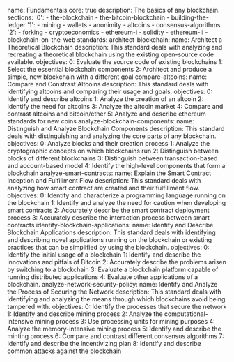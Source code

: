 name: Fundamentals
core: true
description: The basics of any blockchain.
sections:
  '0':
    - the-blockchain
    - the-bitcoin-blockchain
    - building-the-ledger
  '1':
    - mining
    - wallets
    - anonimity
    - altcoins
    - consensus-algorithms
  '2':
    - forking
    - cryptoeconomics
    - ethereum-i
    - solidity
    - ethereum-ii
    - blockchain-on-the-web
standards:
  architect-blockchain:
    name: Architect a Theoretical Blockchain
    description: This standard deals with analyzing and recreating a theoretical blockchain using the existing open-source code available.
    objectives:
      0: Evaluate the source code of existing blockchains 
      1: Select the essential blockchain components 
      2: Architect and produce a simple, new blockchain with a different goal
  compare-altcoins:
    name: Compare and Constrast Altcoins
    description: This standard deals with identifying altcoins and comparing their usage and goals.
    objectives:
      0: Identify and describe altcoins
      1: Analyze the creation of an altcoin
      2: Identify the need for altcoins
      3: Analyze the altcoin market
      4: Compare and contrast altcoins and bitcoin/ether
      5: Analyze and describe ethereum standards for new coins
  analyze-blockchain-components:
    name: Distinguish and Analyze Blockchain Components
    description: This standard deals with distinguishing and analyzing the core parts of any blockchain.
    objectives:
      0: Analyze blocks and their creation process
      1: Analyze the cryptographic concepts on which blockchains run
      2: Distinguish between blocks of different blockchains
      3: Distinguish between transaction-based and account-based model
      4: Identify the high-level components that form a blockchain
  analyze-smart-contracts:
    name: Explain the Smart Contract Inception and Fulfillment Flow
    description: This standard deals with analyzing how smart contract are created and their fulfillment flow.
    objectives: 
      0: Identify and characterize a programming language running on the blockchain
      1: Identify and analyze the need for caution when developing smart contracts
      2: Accurately describe the smart contract deployment process
      3: Accurately describe the interaction process between smart contracts 
  identify-blockchain-applications:
    name: Identify and Describe Blockchain Applications
    description: This standard deals with identifying and describing novel applications running on the blockchain or existing practices that can be simplified by using the blockchain.
    objectives: 
      0: Identify the initial usage of a blockchain
      1: Identify and describe the innovations and pitfals of Bitcoin
      2: Accurately describe the problems arisen by switching to a blockchain
      3: Evaluate a blockchain platform capable of running distributed applications
      4: Evaluate other applications of a blockchain.
  analyze-network-security-policy:
    name: Identify and Analyze the Process of Securing the Network
    description: This standard deals with identifying and analyzing the means through which blockchains avoid being tampered with.
    objectives:
      0: Identify the processes that secure the network
      1: Identify and describe mining process
      2: Analyze the computational-intensive mining process
      3: Use processing units for mining purposes
      4: Analyze the memory-intensive mining process
      5: Identify and describe the minting process
      6: Compare and contrast different consensus algorithms
      7: Identify and describe the incentivizing plan
      8: Identify and describe common attacks against the blockchain
